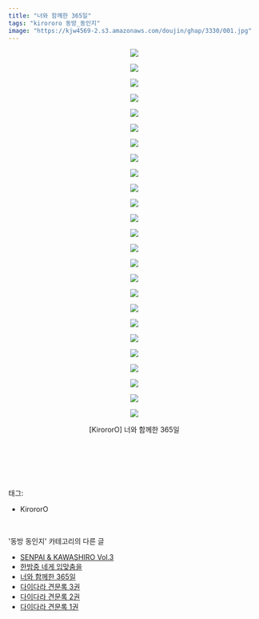 ```yaml
---
title: "너와 함께한 365일"
tags: "kirororo 동방_동인지"
image: "https://kjw4569-2.s3.amazonaws.com/doujin/ghap/3330/001.jpg"
---
```

<div class="article">
<p style="text-align: center; clear: none; float: none;"><img src="{{ site.imgserver9 }}/ghap/3330/001.jpg"/></p>
<p style="text-align: center; clear: none; float: none;"><img src="{{ site.imgserver9 }}/ghap/3330/002.jpg"/></p>
<p style="text-align: center; clear: none; float: none;"><img src="{{ site.imgserver9 }}/ghap/3330/003.jpg"/></p>
<p style="text-align: center; clear: none; float: none;"><img src="{{ site.imgserver9 }}/ghap/3330/004.jpg"/></p>
<p style="text-align: center; clear: none; float: none;"><img src="{{ site.imgserver9 }}/ghap/3330/005.jpg"/></p>
<p style="text-align: center; clear: none; float: none;"><img src="{{ site.imgserver9 }}/ghap/3330/006.jpg"/></p>
<p style="text-align: center; clear: none; float: none;"><img src="{{ site.imgserver9 }}/ghap/3330/007.jpg"/></p>
<p style="text-align: center; clear: none; float: none;"><img src="{{ site.imgserver9 }}/ghap/3330/008.jpg"/></p>
<p style="text-align: center; clear: none; float: none;"><img src="{{ site.imgserver9 }}/ghap/3330/009.jpg"/></p>
<p style="text-align: center; clear: none; float: none;"><img src="{{ site.imgserver9 }}/ghap/3330/010.jpg"/></p>
<p style="text-align: center; clear: none; float: none;"><img src="{{ site.imgserver9 }}/ghap/3330/011.jpg"/></p>
<p style="text-align: center; clear: none; float: none;"><img src="{{ site.imgserver9 }}/ghap/3330/012.jpg"/></p>
<p style="text-align: center; clear: none; float: none;"><img src="{{ site.imgserver9 }}/ghap/3330/013.jpg"/></p>
<p style="text-align: center; clear: none; float: none;"><img src="{{ site.imgserver9 }}/ghap/3330/014.jpg"/></p>
<p style="text-align: center; clear: none; float: none;"><img src="{{ site.imgserver9 }}/ghap/3330/015.jpg"/></p>
<p style="text-align: center; clear: none; float: none;"><img src="{{ site.imgserver9 }}/ghap/3330/016.jpg"/></p>
<p style="text-align: center; clear: none; float: none;"><img src="{{ site.imgserver9 }}/ghap/3330/017.jpg"/></p>
<p style="text-align: center; clear: none; float: none;"><img src="{{ site.imgserver9 }}/ghap/3330/018.jpg"/></p>
<p style="text-align: center; clear: none; float: none;"><img src="{{ site.imgserver9 }}/ghap/3330/019.jpg"/></p>
<p style="text-align: center; clear: none; float: none;"><img src="{{ site.imgserver9 }}/ghap/3330/020.jpg"/></p>
<p style="text-align: center; clear: none; float: none;"><img src="{{ site.imgserver9 }}/ghap/3330/021.jpg"/></p>
<p style="text-align: center; clear: none; float: none;"><img src="{{ site.imgserver9 }}/ghap/3330/022.jpg"/></p>
<p style="text-align: center; clear: none; float: none;"><img src="{{ site.imgserver9 }}/ghap/3330/023.jpg"/></p>
<p style="text-align: center; clear: none; float: none;"><img src="{{ site.imgserver9 }}/ghap/3330/024.jpg"/></p>
<p style="text-align: center; clear: none; float: none;"><img src="{{ site.imgserver9 }}/ghap/3330/025.jpg"/></p>
<p style="text-align: center; clear: none; float: none;">[KirororO] 너와 함께한 365일</p>
<p style="text-align: center; clear: none; float: none;"><br/></p>
<p><br/></p>
</div><br/>
<div class="tagTrail">
<p>태그: </p>
<ul>
<li>KirororO</li>
</ul>
</div><br/>
<div class="another">
<p>'동방 동인지' 카테고리의 다른 글</p>
<ul>
<li><a href="/ghap_3332">SENPAI &amp; KAWASHIRO Vol.3</a></li>
<li><a href="/ghap_3331">한밤중 네게 입맞춤을</a></li>
<li><a href="/ghap_3330">너와 함께한 365일</a></li>
<li><a href="/ghap_3329">다이다라 견문록 3권</a></li>
<li><a href="/ghap_3328">다이다라 견문록 2권</a></li>
<li><a href="/ghap_3327">다이다라 견문록 1권</a></li>
</ul>
</div><br/>
<div class="cb_module cb_fluid">
<div class="cb_wrt cb_profile">
</div><!-- commentList close -->
</div><br/>
